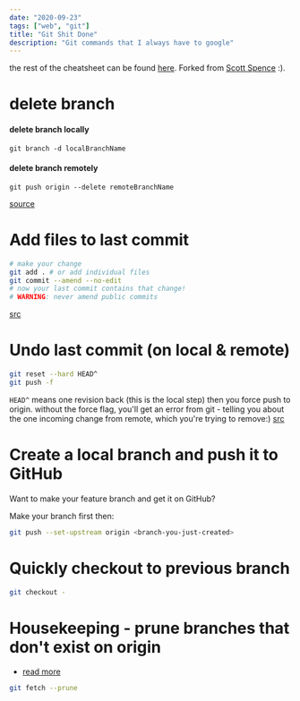 ```yaml
---
date: "2020-09-23"
tags: ["web", "git"]
title: "Git Shit Done"
description: "Git commands that I always have to google"
---
```


the rest of the cheatsheet can be found [here](https://guide-cheatsheet.netlify.app/). Forked from [Scott Spence](https://scottspence.com/posts) :).

# delete branch
#### delete branch locally

`git branch -d localBranchName`

#### delete branch remotely

`git push origin --delete remoteBranchName`

[source](https://www.freecodecamp.org/news/how-to-delete-a-git-branch-both-locally-and-remotely/)


# Add files to last commit

```bash
# make your change
git add . # or add individual files
git commit --amend --no-edit
# now your last commit contains that change!
# WARNING: never amend public commits
```
[src](https://ohshitgit.com/)

# Undo last commit (on local & remote)

```bash
git reset --hard HEAD^
git push -f
```

`HEAD^` means one revision back (this is the local step) then you
force push to origin. without the force flag, you'll get an error from
git - telling you about the one incoming change from remote, which
you're trying to remove:)
[src](https://stackoverflow.com/questions/4647301/rolling-back-local-and-remote-git-repository-by-1-commit)

# Create a local branch and push it to GitHub

Want to make your feature branch and get it on GitHub?

Make your branch first then:

```bash
git push --set-upstream origin <branch-you-just-created>
```

# Quickly checkout to previous branch

```bash
git checkout -
```

# Housekeeping - prune branches that don't exist on origin
- [read more](https://www.codeleaks.io/git-prune-command-to-clean-up-local-branches/)

```bash
git fetch --prune
```